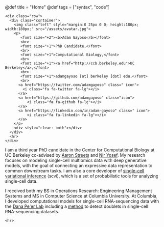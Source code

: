 @def title = "Home"
@def tags = ["syntax", "code"]



~~~
<div class="row">
  <div class="container">
    <img class="left" style="margin:0 25px 0 0; height:180px; width:180px;" src="/assets/avatar.jpg">
    <p>
       <font size="+2"><b>Adam Gayoso</b></font>
       <br>
       <font size="+1">PhD Candidate,</font>
       <br>
       <font size="+1">Computational Biology,</font>
       <br>
       <font size="+1"><a href="http://ccb.berkeley.edu">UC Berkeley</a>,</font>
       <br>
       <font size="+1">adamgayoso [at] berkeley [dot] edu,</font>
       <br>
      <a href="https://twitter.com/adamgayoso" class=" icon">
        <i class="fa fa-twitter fa-lg"></i>
      </a>
      <a href="https://github.com/adamgayoso" class="icon">
          <i class="fa fa-github fa-lg"></i>
      </a>
      <a href="https://linkedin.com/in/adam-gayoso" class=" icon">
          <i class="fa fa-linkedin fa-lg"></i>
      </a>
    </p>
    <div style="clear: both"></div>
  </div>
  <hr>
</div>

~~~

I am a third year PhD candidate in the Center for Computational Biology at UC Berkeley co-advised by [Aaron Streets](http://streetslab.berkeley.edu) and [Nir Yosef](https://niryosef.wordpress.com).
My research focuses on modeling single-cell multiomics data with deep generative models, with the goal of connecting an expressive data representation to common downstream tasks.
I am also a core developer of [single-cell variational inference](https://scvi.readthedocs.io/en/stable/) (scvi), which is a set of probabilistic tools for analyzing single-cell data.

I received both my BS in Operations Research: Engineering Management Systems and MS in Computer Science at
Columbia University. At Columbia, I developed computational models for single-cell
RNA-sequencing data with the [Dana Pe'er Lab](https://www.mskcc.org/research-areas/labs/dana-pe-er) including a [method](https://github.com/JonathanShor/DoubletDetection) to detect doublets in single-cell RNA-sequencing datasets.

~~~
<hr>
~~~




